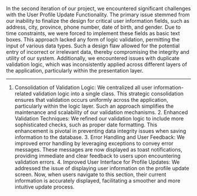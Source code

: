 In the second iteration of our project, we encountered significant challenges with the User Profile Update Functionality. The primary issue stemmed from our inability to finalize the design for critical user information fields, such as address, city, province, phone number, date of birth, and gender. Due to time constraints, we were forced to implement these fields as basic text boxes. This approach lacked any form of logic validation, permitting the input of various data types. Such a design flaw allowed for the potential entry of incorrect or irrelevant data, thereby compromising the integrity and utility of our system. Additionally, we encountered issues with duplicate validation logic, which was inconsistently applied across different layers of the application, particularly within the presentation layer.
***

1.    Consolidation of Validation Logic: We centralized all user information-related validation logic into a single class. This strategic consolidation ensures that validation occurs uniformly across the application, particularly within the logic layer. Such an approach simplifies the maintenance and scalability of our validation mechanisms.
    2.    Enhanced Validation Techniques: We refined our validation logic to include more sophisticated checks, such as proper date formatting. This enhancement is pivotal in preventing data integrity issues when saving information to the database.
    3.    Error Handling and User Feedback: We improved error handling by leveraging exceptions to convey error messages. These messages are now displayed as toast notifications, providing immediate and clear feedback to users upon encountering validation errors.
    4.    Improved User Interface for Profile Updates: We addressed the issue of displaying user information on the profile update screen. Now, when users navigate to this section, their current information is accurately displayed, facilitating a smoother and more intuitive update process.